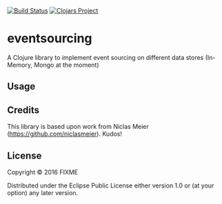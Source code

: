 [![Build Status](https://travis-ci.org/gorillalabs/eventsourcing.svg?branch=master)](https://travis-ci.org/gorillalabs/eventsourcing)
[![Clojars Project](https://img.shields.io/clojars/v/gorillalabs/eventsourcing.svg)](https://clojars.org/gorillalabs/eventsourcing)

# eventsourcing

A Clojure library to implement event sourcing on different data stores (In-Memory, Mongo at the moment)

## Usage


## Credits
This library is based upon work from Niclas Meier (https://github.com/niclasmeier). Kudos!

## License

Copyright © 2016 FIXME

Distributed under the Eclipse Public License either version 1.0 or (at
your option) any later version.
